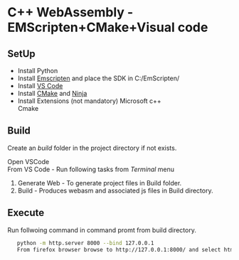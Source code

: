 # C++ WebAssembly - EMScripten+CMake+Visual code

## SetUp

- Install Python
- Install [Emscripten](https://emscripten.org/docs/getting_started/downloads.html) and place the SDK in C:/EmScripten/
- Install [VS Code](https://code.visualstudio.com/)
- Install [CMake](https://cmake.org/) and [Ninja](https://ninja-build.org/)
- Install Extensions  (not mandatory)
      Microsoft c++  
      Cmake  

## Build

Create an *build* folder  in the project directory if not exists.

Open VSCode  
From VS Code - Run following tasks from *Terminal* menu

1) Generate Web - To generate project files in Build folder.  
2) Build - Produces webasm and associated js files in Build directory.

## Execute

Run follwoing command in command promt from build directory.  

```bash
   python -m http.server 8000 --bind 127.0.0.1  
   From firefox browser browse to http://127.0.0.1:8000/ and select html file
   
```
